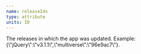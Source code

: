 ```yaml
---
name: releaseIds
type: attribute
units: ID
---
```


The releases in which the app was updated. Example: \{\\"jQuery\\":\\"v3.1.1\\",\\"multiverse\\":\\"96e9ac7\\"}.